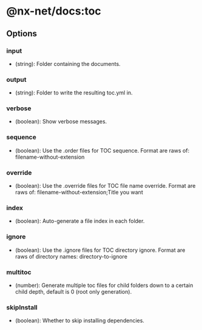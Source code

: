 # @nx-net/docs:toc

## Options

### input

- (string): Folder containing the documents.

### output

- (string): Folder to write the resulting toc.yml in.

### verbose

- (boolean): Show verbose messages.

### sequence

- (boolean): Use the .order files for TOC sequence. Format are raws of: filename-without-extension

### override

- (boolean): Use the .override files for TOC file name override. Format are raws of: filename-without-extension;Title you want

### index

- (boolean): Auto-generate a file index in each folder.

### ignore

- (boolean): Use the .ignore files for TOC directory ignore. Format are raws of directory names: directory-to-ignore

### multitoc

- (number): Generate multiple toc files for child folders down to a certain child depth, default is 0 (root only generation).

### skipInstall

- (boolean): Whether to skip installing dependencies.
